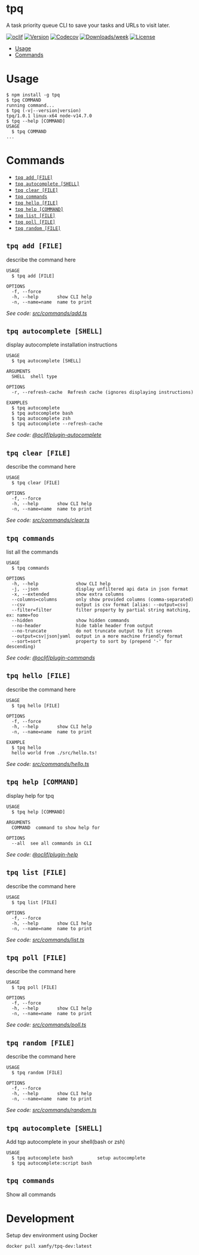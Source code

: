 tpq
===

A task priority queue CLI to save your tasks and URLs to visit later.

[![oclif](https://img.shields.io/badge/cli-oclif-brightgreen.svg)](https://oclif.io)
[![Version](https://img.shields.io/npm/v/tpq.svg)](https://npmjs.org/package/tpq)
[![Codecov](https://codecov.io/gh/xamfy/tpq/branch/master/graph/badge.svg)](https://codecov.io/gh/xamfy/tpq)
[![Downloads/week](https://img.shields.io/npm/dw/tpq.svg)](https://npmjs.org/package/tpq)
[![License](https://img.shields.io/npm/l/tpq.svg)](https://github.com/xamfy/tpq/blob/master/package.json)

<!-- toc -->
* [Usage](#usage)
* [Commands](#commands)
<!-- tocstop -->
# Usage
<!-- usage -->
```sh-session
$ npm install -g tpq
$ tpq COMMAND
running command...
$ tpq (-v|--version|version)
tpq/1.0.1 linux-x64 node-v14.7.0
$ tpq --help [COMMAND]
USAGE
  $ tpq COMMAND
...
```
<!-- usagestop -->
# Commands
<!-- commands -->
* [`tpq add [FILE]`](#tpq-add-file)
* [`tpq autocomplete [SHELL]`](#tpq-autocomplete-shell)
* [`tpq clear [FILE]`](#tpq-clear-file)
* [`tpq commands`](#tpq-commands)
* [`tpq hello [FILE]`](#tpq-hello-file)
* [`tpq help [COMMAND]`](#tpq-help-command)
* [`tpq list [FILE]`](#tpq-list-file)
* [`tpq poll [FILE]`](#tpq-poll-file)
* [`tpq random [FILE]`](#tpq-random-file)

## `tpq add [FILE]`

describe the command here

```
USAGE
  $ tpq add [FILE]

OPTIONS
  -f, --force
  -h, --help       show CLI help
  -n, --name=name  name to print
```

_See code: [src/commands/add.ts](https://github.com/xamfy/tpq/blob/v1.0.1/src/commands/add.ts)_

## `tpq autocomplete [SHELL]`

display autocomplete installation instructions

```
USAGE
  $ tpq autocomplete [SHELL]

ARGUMENTS
  SHELL  shell type

OPTIONS
  -r, --refresh-cache  Refresh cache (ignores displaying instructions)

EXAMPLES
  $ tpq autocomplete
  $ tpq autocomplete bash
  $ tpq autocomplete zsh
  $ tpq autocomplete --refresh-cache
```

_See code: [@oclif/plugin-autocomplete](https://github.com/oclif/plugin-autocomplete/blob/v0.2.0/src/commands/autocomplete/index.ts)_

## `tpq clear [FILE]`

describe the command here

```
USAGE
  $ tpq clear [FILE]

OPTIONS
  -f, --force
  -h, --help       show CLI help
  -n, --name=name  name to print
```

_See code: [src/commands/clear.ts](https://github.com/xamfy/tpq/blob/v1.0.1/src/commands/clear.ts)_

## `tpq commands`

list all the commands

```
USAGE
  $ tpq commands

OPTIONS
  -h, --help              show CLI help
  -j, --json              display unfiltered api data in json format
  -x, --extended          show extra columns
  --columns=columns       only show provided columns (comma-separated)
  --csv                   output is csv format [alias: --output=csv]
  --filter=filter         filter property by partial string matching, ex: name=foo
  --hidden                show hidden commands
  --no-header             hide table header from output
  --no-truncate           do not truncate output to fit screen
  --output=csv|json|yaml  output in a more machine friendly format
  --sort=sort             property to sort by (prepend '-' for descending)
```

_See code: [@oclif/plugin-commands](https://github.com/oclif/plugin-commands/blob/v1.3.0/src/commands/commands.ts)_

## `tpq hello [FILE]`

describe the command here

```
USAGE
  $ tpq hello [FILE]

OPTIONS
  -f, --force
  -h, --help       show CLI help
  -n, --name=name  name to print

EXAMPLE
  $ tpq hello
  hello world from ./src/hello.ts!
```

_See code: [src/commands/hello.ts](https://github.com/xamfy/tpq/blob/v1.0.1/src/commands/hello.ts)_

## `tpq help [COMMAND]`

display help for tpq

```
USAGE
  $ tpq help [COMMAND]

ARGUMENTS
  COMMAND  command to show help for

OPTIONS
  --all  see all commands in CLI
```

_See code: [@oclif/plugin-help](https://github.com/oclif/plugin-help/blob/v3.2.0/src/commands/help.ts)_

## `tpq list [FILE]`

describe the command here

```
USAGE
  $ tpq list [FILE]

OPTIONS
  -f, --force
  -h, --help       show CLI help
  -n, --name=name  name to print
```

_See code: [src/commands/list.ts](https://github.com/xamfy/tpq/blob/v1.0.1/src/commands/list.ts)_

## `tpq poll [FILE]`

describe the command here

```
USAGE
  $ tpq poll [FILE]

OPTIONS
  -f, --force
  -h, --help       show CLI help
  -n, --name=name  name to print
```

_See code: [src/commands/poll.ts](https://github.com/xamfy/tpq/blob/v1.0.1/src/commands/poll.ts)_

## `tpq random [FILE]`

describe the command here

```
USAGE
  $ tpq random [FILE]

OPTIONS
  -f, --force
  -h, --help       show CLI help
  -n, --name=name  name to print
```

_See code: [src/commands/random.ts](https://github.com/xamfy/tpq/blob/v1.0.1/src/commands/random.ts)_
<!-- commandsstop -->

## `tpq autocomplete [SHELL]`

Add tqp autocomplete in your shell(bash or zsh)

```
USAGE
  $ tpq autocomplete bash         setup autocomplete
  $ tpq autocomplete:script bash
```

## `tpq commands`

Show all commands

# Development

Setup dev environment using Docker

```
docker pull xamfy/tpq-dev:latest
```
